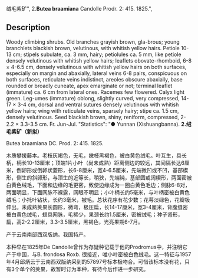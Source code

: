 绒毛紫矿",
2.**Butea braamiana** Candolle Prodr. 2: 415. 1825.",

## Description
Woody climbing shrubs. Old branches grayish brown, gla-brous; young branchlets blackish brown, velutinous, with whitish yellow hairs. Petiole 10-13 cm; stipels subulate, ca. 3 mm, hairy; petiolules ca. 5 mm, like petiole densely velutinous with whitish yellow hairs; leaflets obovate-rhomboid, 6-8 × 4-6.5 cm, densely velutinous with whitish yellow hairs on both surfaces, especially on margin and abaxially, lateral veins 6-8 pairs, conspicuous on both surfaces, reticulate veins indistinct, areoles obscure abaxially, base rounded or broadly cuneate, apex emarginate or not; terminal leaflet (immature) ca. 6 cm from lateral ones. Racemes few flowered. Calyx light green. Leg-umes (immature) oblong, slightly curved, very compressed, 14-17 × 3-4 cm, dorsal and ventral sutures densely velutinous with whitish yellow hairs; wing with reticulate veins, sparsely hairy; stipe ca. 1.5 cm, densely velutinous. Seed blackish brown, shiny, reniform, compressed, 2-2.2 × 3.3-3.5 cm. Fr. Jun-Jul.
  "Statistics": "● Yunnan (Xishuangbanna).
**2.绒毛紫矿（新拟）**

Butea braamiana DC. Prod. 2: 415. 1825.

木质攀援藤本。老枝灰褐色，无毛，嫩枝黑褐色，被白黄色绒毛。叶互生，具长柄，柄长10-13厘米；顶端1片小叶（尚未成熟）距离侧边的较远，其间隔长达6厘米，倒卵形或倒卵状菱形，长6-8厘米，宽4-6.5厘米，先端微凹或不凹，基部楔形，侧生的斜卵形，与顶生的近等长，稍狭，先端钝，基部圆或阔楔形，两面密被白黄色绒毛，下面和边缘的毛更密，致使边缘成为一圈白黄色毛边；侧脉6-8对，两面明显，下面网脉不裸露，网眼不明显；小叶柄长约5毫米，与叶柄密被白黄色绒毛；小托叶钻状，长约3毫米，被毛。总状花序有花少数；花萼淡绿色，花瓣极伸出。未成熟荚果长圆形，微弯，极压扁，长14-17厘米，宽3-4厘米，背腹缝密被白黄色绒毛，翅具网脉，毛稀少，果颈长约1.5厘米，密被绒毛；种子肾形，扁，高2-2.2厘米，3.3-3.5厘米，黑褐色，光亮果期6-7月。

产于云南南部西双版纳。我国特产。

本种早在1825年De Candolle曾作为存疑种记载于他的Prodromus中，并注明它产于中国，与B. frondosa Roxb. 很接近，唯小叶密被白色绒毛。这一特征与1957年4月邱炳云于云南西双版纳采到的57897号标本极吻合。可惜该标本没有花，只有3个单个的荚果，故暂时订为本种，有待今后作进一步研究。
